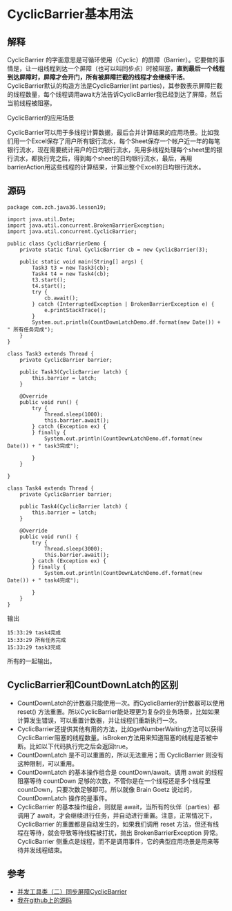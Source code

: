 # CyclicBarrier基本用法

## 解释

CyclicBarrier 的字面意思是可循环使用（Cyclic）的屏障（Barrier）。它要做的事情是，让一组线程到达一个屏障（也可以叫同步点）时被阻塞，**直到最后一个线程到达屏障时，屏障才会开门，所有被屏障拦截的线程才会继续干活**。CyclicBarrier默认的构造方法是CyclicBarrier(int parties)，其参数表示屏障拦截的线程数量，每个线程调用await方法告诉CyclicBarrier我已经到达了屏障，然后当前线程被阻塞。


CyclicBarrier的应用场景

CyclicBarrier可以用于多线程计算数据，最后合并计算结果的应用场景。比如我们用一个Excel保存了用户所有银行流水，每个Sheet保存一个帐户近一年的每笔银行流水，现在需要统计用户的日均银行流水，先用多线程处理每个sheet里的银行流水，都执行完之后，得到每个sheet的日均银行流水，最后，再用barrierAction用这些线程的计算结果，计算出整个Excel的日均银行流水。




## 源码

```
package com.zch.java36.lesson19;

import java.util.Date;
import java.util.concurrent.BrokenBarrierException;
import java.util.concurrent.CyclicBarrier;

public class CyclicBarrierDemo {
	private static final CyclicBarrier cb = new CyclicBarrier(3);

	public static void main(String[] args) {
		Task3 t3 = new Task3(cb);
		Task4 t4 = new Task4(cb);
		t3.start();
		t4.start();
		try {
			cb.await();
		} catch (InterruptedException | BrokenBarrierException e) {
			e.printStackTrace();
		}
		System.out.println(CountDownLatchDemo.df.format(new Date()) + " 所有任务完成");
	}
}

class Task3 extends Thread {
	private CyclicBarrier barrier;

	public Task3(CyclicBarrier latch) {
		this.barrier = latch;
	}

	@Override
	public void run() {
		try {
			Thread.sleep(1000);
			this.barrier.await();
		} catch (Exception ex) {
		} finally {
			System.out.println(CountDownLatchDemo.df.format(new Date()) + " task3完成");

		}
	}

}

class Task4 extends Thread {
	private CyclicBarrier barrier;

	public Task4(CyclicBarrier latch) {
		this.barrier = latch;
	}

	@Override
	public void run() {
		try {
			Thread.sleep(3000);
			this.barrier.await();
		} catch (Exception ex) {
		} finally {
			System.out.println(CountDownLatchDemo.df.format(new Date()) + " task4完成");

		}
	}
}
```


输出

```
15:33:29 task4完成
15:33:29 所有任务完成
15:33:29 task3完成
```
所有的一起输出。

## CyclicBarrier和CountDownLatch的区别

- CountDownLatch的计数器只能使用一次。而CyclicBarrier的计数器可以使用reset() 方法重置。所以CyclicBarrier能处理更为复杂的业务场景，比如如果计算发生错误，可以重置计数器，并让线程们重新执行一次。
- CyclicBarrier还提供其他有用的方法，比如getNumberWaiting方法可以获得CyclicBarrier阻塞的线程数量。isBroken方法用来知道阻塞的线程是否被中断。比如以下代码执行完之后会返回true。
- CountDownLatch 是不可以重置的，所以无法重用；而 CyclicBarrier 则没有这种限制，可以重用。
- CountDownLatch 的基本操作组合是 countDown/await。调用 await 的线程阻塞等待 countDown 足够的次数，不管你是在一个线程还是多个线程里 countDown，只要次数足够即可。所以就像 Brain Goetz 说过的，CountDownLatch 操作的是事件。
- CyclicBarrier 的基本操作组合，则就是 await，当所有的伙伴（parties）都调用了 await，才会继续进行任务，并自动进行重置。注意，正常情况下，CyclicBarrier 的重置都是自动发生的，如果我们调用 reset 方法，但还有线程在等待，就会导致等待线程被打扰，抛出 BrokenBarrierException 异常。CyclicBarrier 侧重点是线程，而不是调用事件，它的典型应用场景是用来等待并发线程结束。
## 参考

- [并发工具类（二）同步屏障CyclicBarrier](http://ifeve.com/concurrency-cyclicbarrier/)
- [我在github上的源码](https://github.com/wardensky/java36_study_notes/tree/master/java36/src/main/java/com/zch/java36/lesson19)
